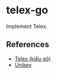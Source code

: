 # telex-go

Implement Telex.

## References

- [Telex (kiểu gõ)](<https://vi.wikipedia.org/wiki/Telex_(ki%E1%BB%83u_g%C3%B5)>)
- [Unikey](https://www.unikey.org/support/ukmanual.html#telex)
